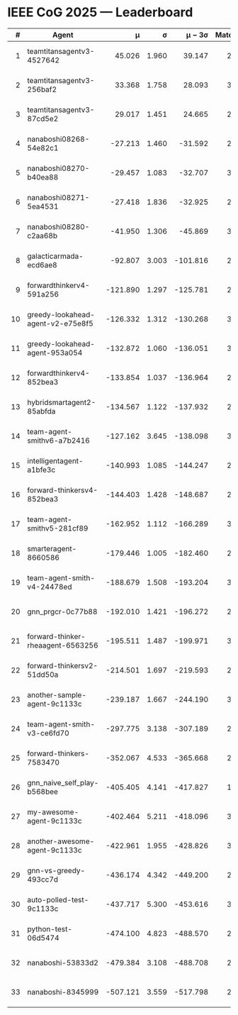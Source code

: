 # IEEE CoG 2025 — Leaderboard

| # | Agent | μ | σ | μ − 3σ | Matches | Updated |
|---:|---|---:|---:|---:|---:|---|
| 1 | teamtitansagentv3-4527642 | 45.026 | 1.960 | 39.147 | 2476 | 2025-09-01 16:16 |
| 2 | teamtitansagentv3-256baf2 | 33.368 | 1.758 | 28.093 | 3134 | 2025-09-01 16:16 |
| 3 | teamtitansagentv3-87cd5e2 | 29.017 | 1.451 | 24.665 | 2838 | 2025-09-01 16:16 |
| 4 | nanaboshi08268-54e82c1 | -27.213 | 1.460 | -31.592 | 2940 | 2025-09-01 16:16 |
| 5 | nanaboshi08270-b40ea88 | -29.457 | 1.083 | -32.707 | 3140 | 2025-09-01 16:16 |
| 6 | nanaboshi08271-5ea4531 | -27.418 | 1.836 | -32.925 | 2720 | 2025-09-01 16:16 |
| 7 | nanaboshi08280-c2aa68b | -41.950 | 1.306 | -45.869 | 3120 | 2025-09-01 16:16 |
| 8 | galacticarmada-ecd6ae8 | -92.807 | 3.003 | -101.816 | 2920 | 2025-09-01 16:16 |
| 9 | forwardthinkerv4-591a256 | -121.890 | 1.297 | -125.781 | 2312 | 2025-09-01 16:16 |
| 10 | greedy-lookahead-agent-v2-e75e8f5 | -126.332 | 1.312 | -130.268 | 3328 | 2025-09-01 16:16 |
| 11 | greedy-lookahead-agent-953a054 | -132.872 | 1.060 | -136.051 | 3168 | 2025-09-01 16:16 |
| 12 | forwardthinkerv4-852bea3 | -133.854 | 1.037 | -136.964 | 2525 | 2025-09-01 16:16 |
| 13 | hybridsmartagent2-85abfda | -134.567 | 1.122 | -137.932 | 2278 | 2025-09-01 16:16 |
| 14 | team-agent-smithv6-a7b2416 | -127.162 | 3.645 | -138.098 | 3200 | 2025-09-01 16:16 |
| 15 | intelligentagent-a1bfe3c | -140.993 | 1.085 | -144.247 | 2631 | 2025-09-01 16:16 |
| 16 | forward-thinkersv4-852bea3 | -144.403 | 1.428 | -148.687 | 2123 | 2025-09-01 16:16 |
| 17 | team-agent-smithv5-281cf89 | -162.952 | 1.112 | -166.289 | 3000 | 2025-09-01 16:16 |
| 18 | smarteragent-8660586 | -179.446 | 1.005 | -182.460 | 2419 | 2025-09-01 16:16 |
| 19 | team-agent-smith-v4-24478ed | -188.679 | 1.508 | -193.204 | 3060 | 2025-09-01 16:16 |
| 20 | gnn_prgcr-0c77b88 | -192.010 | 1.421 | -196.272 | 2400 | 2025-09-01 16:16 |
| 21 | forward-thinker-rheaagent-6563256 | -195.511 | 1.487 | -199.971 | 3154 | 2025-09-01 16:16 |
| 22 | forward-thinkersv2-51dd50a | -214.501 | 1.697 | -219.593 | 2514 | 2025-09-01 16:16 |
| 23 | another-sample-agent-9c1133c | -239.187 | 1.667 | -244.190 | 3180 | 2025-09-01 16:16 |
| 24 | team-agent-smith-v3-ce6fd70 | -297.775 | 3.138 | -307.189 | 2640 | 2025-09-01 16:16 |
| 25 | forward-thinkers-7583470 | -352.067 | 4.533 | -365.668 | 2800 | 2025-09-01 16:16 |
| 26 | gnn_naive_self_play-b568bee | -405.405 | 4.141 | -417.827 | 1780 | 2025-09-01 16:16 |
| 27 | my-awesome-agent-9c1133c | -402.464 | 5.211 | -418.096 | 3080 | 2025-09-01 16:16 |
| 28 | another-awesome-agent-9c1133c | -422.961 | 1.955 | -428.826 | 3080 | 2025-09-01 16:16 |
| 29 | gnn-vs-greedy-493cc7d | -436.174 | 4.342 | -449.200 | 2580 | 2025-09-01 16:16 |
| 30 | auto-polled-test-9c1133c | -437.717 | 5.300 | -453.616 | 3240 | 2025-09-01 16:16 |
| 31 | python-test-06d5474 | -474.100 | 4.823 | -488.570 | 2380 | 2025-09-01 16:16 |
| 32 | nanaboshi-53833d2 | -479.384 | 3.108 | -488.708 | 2820 | 2025-09-01 16:16 |
| 33 | nanaboshi-8345999 | -507.121 | 3.559 | -517.798 | 2660 | 2025-09-01 16:16 |
